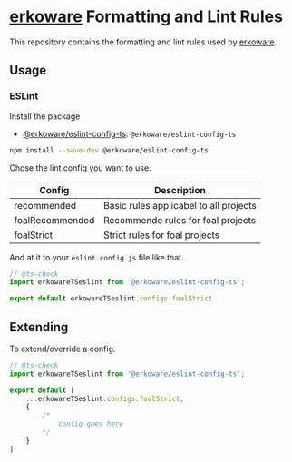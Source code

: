 # [erkoware](https://www.erkoware.de) Formatting and Lint Rules

This repository contains the formatting and lint rules used by [erkoware](https://www.erkoware.de).

## Usage

### ESLint

Install the package

- [@erkoware/eslint-config-ts](https://www.npmjs.com/package/@erkoware/eslint-config-ts): `@erkoware/eslint-config-ts`

```bash
npm install --save-dev @erkoware/eslint-config-ts
```

Chose the lint config you want to use.

| Config          | Description                            |
| --------------- | -------------------------------------- |
| recommended     | Basic rules applicabel to all projects |
| foalRecommended | Recommende rules for foal projects     |
| foalStrict      | Strict rules for foal projects         |

And at it to your `eslint.config.js` file like that.

```js
// @ts-check
import erkowareTSeslint from '@erkoware/eslint-config-ts';

export default erkowareTSeslint.configs.foalStrict

```

## Extending

To extend/override a config.

```js
// @ts-check
import erkowareTSeslint from '@erkoware/eslint-config-ts';

export default [
    ...erkowareTSeslint.configs.foalStrict,
    {
        /* 
            config goes here
        */
    }
]

```
